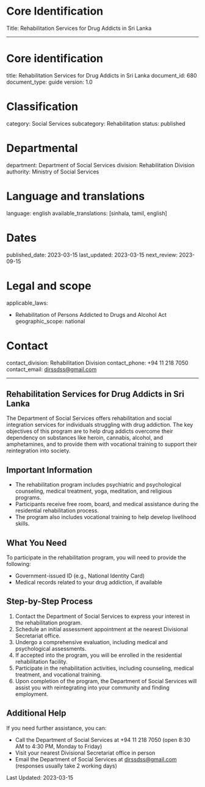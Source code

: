 # Core Identification
Title: Rehabilitation Services for Drug Addicts in Sri Lanka

---
# Core identification
title: Rehabilitation Services for Drug Addicts in Sri Lanka
document_id: 680
document_type: guide
version: 1.0

# Classification
category: Social Services
subcategory: Rehabilitation
status: published

# Departmental
department: Department of Social Services
division: Rehabilitation Division
authority: Ministry of Social Services

# Language and translations
language: english
available_translations: [sinhala, tamil, english]

# Dates
published_date: 2023-03-15
last_updated: 2023-03-15
next_review: 2023-09-15

# Legal and scope
applicable_laws:
 - Rehabilitation of Persons Addicted to Drugs and Alcohol Act
geographic_scope: national

# Contact
contact_division: Rehabilitation Division
contact_phone: +94 11 218 7050
contact_email: dirssdss@gmail.com

---

## Rehabilitation Services for Drug Addicts in Sri Lanka

The Department of Social Services offers rehabilitation and social integration services for individuals struggling with drug addiction. The key objectives of this program are to help drug addicts overcome their dependency on substances like heroin, cannabis, alcohol, and amphetamines, and to provide them with vocational training to support their reintegration into society.

## Important Information

- The rehabilitation program includes psychiatric and psychological counseling, medical treatment, yoga, meditation, and religious programs.
- Participants receive free room, board, and medical assistance during the residential rehabilitation process.
- The program also includes vocational training to help develop livelihood skills.

## What You Need

To participate in the rehabilitation program, you will need to provide the following:
- Government-issued ID (e.g., National Identity Card)
- Medical records related to your drug addiction, if available

## Step-by-Step Process

1. Contact the Department of Social Services to express your interest in the rehabilitation program.
2. Schedule an initial assessment appointment at the nearest Divisional Secretariat office.
3. Undergo a comprehensive evaluation, including medical and psychological assessments.
4. If accepted into the program, you will be enrolled in the residential rehabilitation facility.
5. Participate in the rehabilitation activities, including counseling, medical treatment, and vocational training.
6. Upon completion of the program, the Department of Social Services will assist you with reintegrating into your community and finding employment.

## Additional Help

If you need further assistance, you can:
- Call the Department of Social Services at +94 11 218 7050 (open 8:30 AM to 4:30 PM, Monday to Friday)
- Visit your nearest Divisional Secretariat office in person
- Email the Department of Social Services at dirssdss@gmail.com (responses usually take 2 working days)

Last Updated: 2023-03-15